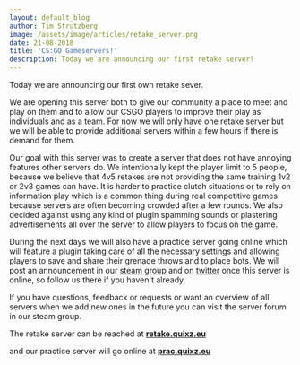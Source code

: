```yaml
---
layout: default_blog
author: Tim Strutzberg
image: /assets/image/articles/retake_server.png
date: 21-08-2018
title: 'CS:GO Gameservers!'
description: Today we are announcing our first retake server!
---
```

Today we are announcing our first own retake sever.

We are opening this server both to give our community a place to meet and play on them and to allow our CSGO players to improve their play as individuals and as a team. For now we will only have one retake server but we will be able to provide additional servers within a few hours if there is demand for them. 

Our goal with this server was to create a server that does not have annoying features other servers do. We intentionally kept the player limit to 5 people, because we believe that 4v5 retakes are not providing the same training 1v2 or 2v3 games can have. It is harder to practice clutch situations or to rely on information play which is a common thing during real competitive games because servers are often becoming crowded after a few rounds. We also decided against using any kind of plugin spamming sounds or plastering advertisements all over the server to allow players to focus on the game. 

During the next days we will also have a practice server going online which will feature a plugin taking care of all the necessary settings and allowing players to save and share their grenade throws and to place bots. We will post an announcement in our [steam group](https://steamcommunity.com/groups/QuixzFan#) and on [twitter](https://twitter.com/QuixzeSports) once this server is online, so follow us there if you haven't already. 

If you have questions, feedback or requests or want an overview of all servers when we add new ones in the future you can visit the server forum in our steam group. 

The retake server can be reached at [**retake.quixz.eu**](steam://connect/retake.quixz.eu) 

and our practice server will go online at [**prac.quixz.eu**](steam://connect/prac.quixz.eu)
